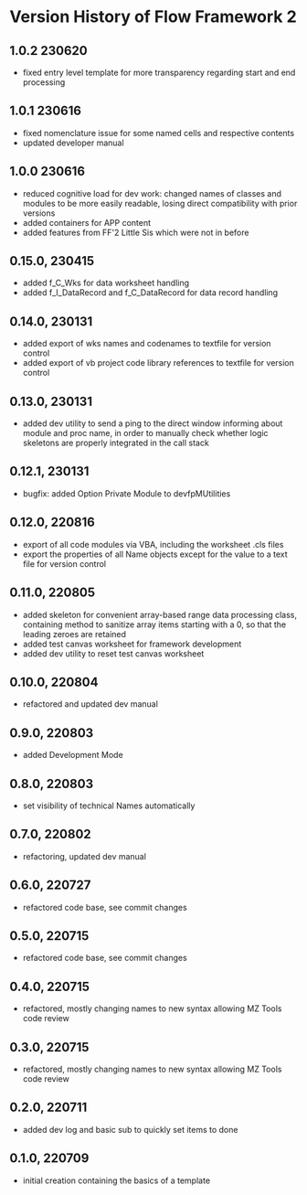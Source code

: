 # Version History of Flow Framework 2
## 1.0.2 230620
* fixed entry level template for more transparency regarding start and end processing

## 1.0.1 230616
* fixed nomenclature issue for some named cells and respective contents
* updated developer manual

## 1.0.0 230616
* reduced cognitive load for dev work: changed names of classes and modules to be more easily readable, losing direct compatibility with prior versions
* added containers for APP content
* added features from FF'2 Little Sis which were not in before

## 0.15.0, 230415
* added f_C_Wks for data worksheet handling
* added f_I_DataRecord and f_C_DataRecord for data record handling

## 0.14.0, 230131
* added export of wks names and codenames to textfile for version control
* added export of vb project code library references to textfile for version control

## 0.13.0, 230131
* added dev utility to send a ping to the direct window informing about module and proc name, in order to manually check whether logic skeletons are properly integrated in the call stack

## 0.12.1, 230131
* bugfix: added Option Private Module to devfpMUtilities

## 0.12.0, 220816
* export of all code modules via VBA, including the worksheet .cls files
* export the properties of all Name objects except for the value to a text file for version control

## 0.11.0, 220805
* added skeleton for convenient array-based range data processing class, containing method to sanitize array items starting with a 0, so that the leading zeroes are retained
* added test canvas worksheet for framework development
* added dev utility to reset test canvas worksheet

## 0.10.0, 220804
* refactored and updated dev manual

## 0.9.0, 220803
* added Development Mode

## 0.8.0, 220803
* set visibility of technical Names automatically

## 0.7.0, 220802
* refactoring, updated dev manual

## 0.6.0, 220727
* refactored code base, see commit changes

## 0.5.0, 220715
* refactored code base, see commit changes

## 0.4.0, 220715
* refactored, mostly changing names to new syntax allowing MZ Tools code review

## 0.3.0, 220715
* refactored, mostly changing names to new syntax allowing MZ Tools code review

## 0.2.0, 220711
* added dev log and basic sub to quickly set items to done

## 0.1.0, 220709
* initial creation containing the basics of a template
